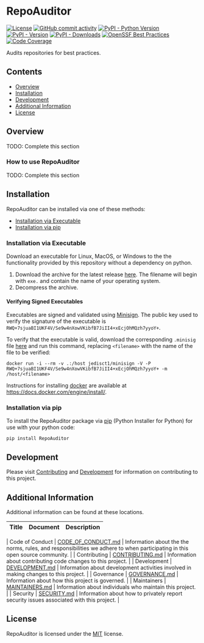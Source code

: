 # RepoAuditor

<!-- BEGIN: Exclude Package -->
<!-- [BEGIN] Badges -->
[![License](https://img.shields.io/github/license/gt-sse-center/RepoAuditor?color=dark-green)](https://github.com/gt-sse-center/RepoAuditor/blob/master/LICENSE.txt)
[![GitHub commit activity](https://img.shields.io/github/commit-activity/y/gt-sse-center/RepoAuditor?color=dark-green)](https://github.com/gt-sse-center/RepoAuditor/commits/main/)
[![PyPI - Python Version](https://img.shields.io/pypi/pyversions/RepoAuditor?color=dark-green)](https://pypi.org/project/RepoAuditor/)
[![PyPI - Version](https://img.shields.io/pypi/v/RepoAuditor?color=dark-green)](https://pypi.org/project/RepoAuditor/)
[![PyPI - Downloads](https://img.shields.io/pypi/dm/repoauditor)](https://pypistats.org/packages/repoauditor)
[![OpenSSF Best Practices](https://www.bestpractices.dev/projects/9353/badge)](https://www.bestpractices.dev/projects/9353)
[![Code Coverage](https://img.shields.io/endpoint?url=https://gist.githubusercontent.com/davidbrownell/2f9d770d13e3a148424f374f74d41f4b/raw/RepoAuditor_coverage.json)](https://github.com/gt-sse-center/RepoAuditor/actions)
<!-- [END] Badges -->
<!-- END: Exclude Package -->

Audits repositories for best practices.

<!-- BEGIN: Exclude Package -->
## Contents
- [Overview](#overview)
- [Installation](#installation)
- [Development](#development)
- [Additional Information](#additional-information)
- [License](#license)
<!-- END: Exclude Package -->

## Overview
TODO: Complete this section

### How to use RepoAuditor
TODO: Complete this section

<!-- BEGIN: Exclude Package -->
## Installation
<!-- [BEGIN] Installation -->
RepoAuditor can be installed via one of these methods:

- [Installation via Executable](#installation-via-executable)
- [Installation via pip](#installation-via-pip)

### Installation via Executable
Download an executable for Linux, MacOS, or Windows to the the functionality provided by this repository without a dependency on python.

1. Download the archive for the latest release [here](https://github.com/gt-sse-center/RepoAuditor/releases/latest). The filename will begin with `exe.` and contain the name of your operating system.
2. Decompress the archive.

#### Verifying Signed Executables
Executables are signed and validated using [Minisign](https://jedisct1.github.io/minisign/). The public key used to verify the signature of the executable is `RWQ+7sjuaBI1UKF4V/Se9w4nXowVKibfB7JiII4+xEcjOhMQzh7yyoY+`.

To verify that the executable is valid, download the corresponding `.minisig` file [here](https://github.com/gt-sse-center/RepoAuditor/releases/latest) and run this command, replacing `<filename>` with the name of the file to be verified:

`docker run -i --rm -v .:/host jedisct1/minisign -V -P RWQ+7sjuaBI1UKF4V/Se9w4nXowVKibfB7JiII4+xEcjOhMQzh7yyoY+ -m /host/<filename>`

Instructions for installing [docker](https://docker.com) are available at https://docs.docker.com/engine/install/.

### Installation via pip
To install the RepoAuditor package via [pip](https://pip.pypa.io/en/stable/) (Python Installer for Python) for use with your python code:

`pip install RepoAuditor`

<!-- [END] Installation -->

## Development
<!-- [BEGIN] Development -->
Please visit [Contributing](https://github.com/gt-sse-center/RepoAuditor/blob/main/CONTRIBUTING.md) and [Development](https://github.com/gt-sse-center/RepoAuditor/blob/main/DEVELOPMENT.md) for information on contributing to this project.<!-- [END] Development -->

<!-- END: Exclude Package -->

## Additional Information
Additional information can be found at these locations.

| Title | Document | Description |
| --- | --- | --- |
<!-- [BEGIN] Additional Information -->
| Code of Conduct | [CODE_OF_CONDUCT.md](https://github.com/gt-sse-center/RepoAuditor/blob/main/CODE_OF_CONDUCT.md) | Information about the the norms, rules, and responsibilities we adhere to when participating in this open source community. |
| Contributing | [CONTRIBUTING.md](https://github.com/gt-sse-center/RepoAuditor/blob/main/CONTRIBUTING.md) | Information about contributing code changes to this project. |
| Development | [DEVELOPMENT.md](https://github.com/gt-sse-center/RepoAuditor/blob/main/DEVELOPMENT.md) | Information about development activities involved in making changes to this project. |
| Governance | [GOVERNANCE.md](https://github.com/gt-sse-center/RepoAuditor/blob/main/GOVERNANCE.md) | Information about how this project is governed. |
| Maintainers | [MAINTAINERS.md](https://github.com/gt-sse-center/RepoAuditor/blob/main/MAINTAINERS.md) | Information about individuals who maintain this project. |
| Security | [SECURITY.md](https://github.com/gt-sse-center/RepoAuditor/blob/main/SECURITY.md) | Information about how to privately report security issues associated with this project. |
<!-- [END] Additional Information -->

## License

RepoAuditor is licensed under the <a href="https://choosealicense.com/licenses/mit/" target="_blank">MIT</a> license.
